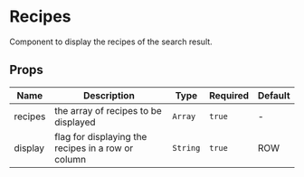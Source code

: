 # Recipes

Component to display the recipes of the search result.

## Props

<!-- @vuese:Recipes:props:start -->
|Name|Description|Type|Required|Default|
|---|---|---|---|---|
|recipes|the array of recipes to be displayed|`Array`|`true`|-|
|display|flag for displaying the recipes in a row or column|`String`|`true`|ROW|

<!-- @vuese:Recipes:props:end -->


